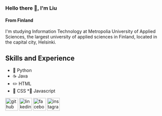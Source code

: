### Hello there 👋, I'm Liu
#### From Finland

I'm studying Information Technology at Metropolia University of Applied Sciences, the largest university of applied sciences in Finland, located in the capital city, Helsinki.

## Skills and Experience
* 🐍 Python  
* ☕ Java
* ✏️ HTML
* 💄 CSS
*📝 Javascript    



[<img src='https://cdn.jsdelivr.net/npm/simple-icons@3.0.1/icons/github.svg' alt='github' height='40'>](https://github.com/liukkari)  [<img src='https://cdn.jsdelivr.net/npm/simple-icons@3.0.1/icons/linkedin.svg' alt='linkedin' height='40'>](https://www.linkedin.com/in/suphitcha-liu-pitkänen-697306b6/)  [<img src='https://cdn.jsdelivr.net/npm/simple-icons@3.0.1/icons/facebook.svg' alt='facebook' height='40'>](https://www.facebook.com/liu.pitkanen)  [<img src='https://cdn.jsdelivr.net/npm/simple-icons@3.0.1/icons/instagram.svg' alt='instagram' height='40'>](https://www.instagram.com/liukuva/)  
